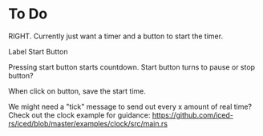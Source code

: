 # To Do
RIGHT. Currently just want a timer and a button to start the timer.

Label
Start Button

Pressing start button starts countdown.
Start button turns to pause or stop button?

When click on button, save the start time.

We might need a "tick" message to send out every x amount of real time?
Check out the clock example for guidance: https://github.com/iced-rs/iced/blob/master/examples/clock/src/main.rs